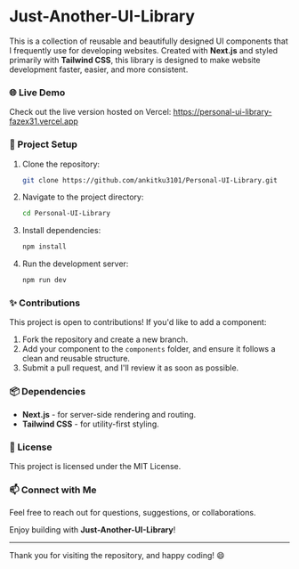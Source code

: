 # Just-Another-UI-Library

This is a collection of reusable and beautifully designed UI components that I frequently use for developing websites. Created with **Next.js** and styled primarily with **Tailwind CSS**, this library is designed to make website development faster, easier, and more consistent.

### 🌐 Live Demo
Check out the live version hosted on Vercel: https://personal-ui-library-fazex31.vercel.app

### 🚀 Project Setup
1. Clone the repository:
   ```bash
   git clone https://github.com/ankitku3101/Personal-UI-Library.git
   ```
2. Navigate to the project directory:
   ```bash
   cd Personal-UI-Library
   ```
3. Install dependencies:
   ```bash
   npm install
   ```
4. Run the development server:
   ```bash
   npm run dev
   ```

### ✨ Contributions
This project is open to contributions! If you'd like to add a component:
1. Fork the repository and create a new branch.
2. Add your component to the `components` folder, and ensure it follows a clean and reusable structure.
3. Submit a pull request, and I'll review it as soon as possible.

### 📦 Dependencies
- **Next.js** - for server-side rendering and routing.
- **Tailwind CSS** - for utility-first styling.

### 📄 License
This project is licensed under the MIT License.

### 📫 Connect with Me
Feel free to reach out for questions, suggestions, or collaborations.

Enjoy building with **Just-Another-UI-Library**!

---

Thank you for visiting the repository, and happy coding! 😄
